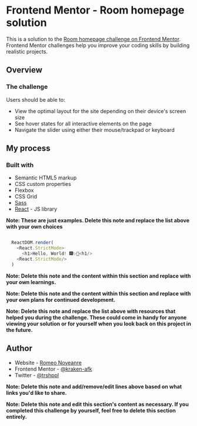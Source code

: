 # Frontend Mentor - Room homepage solution

This is a solution to the [Room homepage challenge on Frontend Mentor](https://www.frontendmentor.io/challenges/room-homepage-BtdBY_ENq). Frontend Mentor challenges help you improve your coding skills by building realistic projects. 

## Overview

### The challenge

Users should be able to:

- View the optimal layout for the site depending on their device's screen size
- See hover states for all interactive elements on the page
- Navigate the slider using either their mouse/trackpad or keyboard

## My process

### Built with

- Semantic HTML5 markup
- CSS custom properties
- Flexbox
- CSS Grid
- [Sass](https://sass-lang.com)
- [React](https://reactjs.org/) - JS library

**Note: These are just examples. Delete this note and replace the list above with your own choices**

```js

  ReactDOM.render(
    <React.StrictMode>
      <h1>Hello, World! 🎆✨🎉<h1/>
    <React.StrictMode/>
  )

```

**Note: Delete this note and the content within this section and replace with your own learnings.**

**Note: Delete this note and the content within this section and replace with your own plans for continued development.**

**Note: Delete this note and replace the list above with resources that helped you during the challenge. These could come in handy for anyone viewing your solution or for yourself when you look back on this project in the future.**

## Author

- Website - [Romeo Noveanre](https://kraken-afk.github.io)
- Frontend Mentor - [@kraken-afk](https://www.frontendmentor.io/profile/kraken-afk)
- Twitter - [@trshppl](https://www.twitter.com/trshppl)

**Note: Delete this note and add/remove/edit lines above based on what links you'd like to share.**

**Note: Delete this note and edit this section's content as necessary. If you completed this challenge by yourself, feel free to delete this section entirely.**
